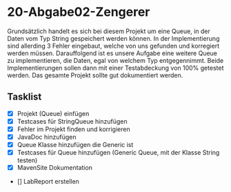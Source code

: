 # 20-Abgabe02-Zengerer

Grundsätzlich handelt es sich bei diesem Projekt um eine Queue, in der Daten vom Typ String gespeichert werden können. In der Implementierung sind allerding 3 Fehler eingebaut, welche von uns gefunden und korregiert werden müssen. Darauffolgend ist es unsere Aufgabe eine weitere Queue zu implementieren, die Daten, egal von welchem Typ entgegennimmt. Beide Implementierungen sollen dann mit einer Testabdeckung von 100% getestet werden. Das gesamte Projekt sollte gut dokumentiert werden.

## Tasklist

- [x] Projekt (Queue) einfügen
- [x] Testcases für StringQueue hinzufügen
- [x] Fehler im Projekt finden und korrigieren
- [x] JavaDoc hinzufügen
- [x] Queue Klasse hinzufügen die Generic ist
- [x] Testcases für Queue hinzufügen (Generic Queue, mit der Klasse String testen)
- [X] MavenSite Dokumentation
- [] LabReport erstellen
